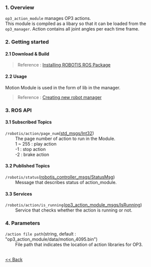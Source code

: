 ### 1. Overview  
`op3_action_module` manages OP3 actions.  
This module is compiled as a libary so that it can be loaded from the `op3_manager`.
Action contains all joint angles per each time frame.

### 2. Getting started  
#### 2.1 Download & Build  
 > Reference : [Installing ROBOTIS ROS Package](OP3_Recovery_of_ROBOTIS_OP3#24_installation_robotis_ros_packages.md)  

#### 2.2 Usage  
Motion Module is used in the form of lib in the manager.  
> Reference : [Creating new robot manager](Creating_new_robot_manager.md)

### 3. ROS API  
#### 3.1 Subscribed Topics  
`/robotis/action/page_num`([std_msgs/Int32])  
&emsp;&emsp; The page number of action to run in the Module.  
&emsp;&emsp; 1 ~ 255 : play action  
&emsp;&emsp; -1 : stop action  
&emsp;&emsp; -2 : brake action  

#### 3.2 Published Topics  
`/robotis/status`([robotis_controller_msgs/StatusMsg])  
&emsp;&emsp; Message that describes status of action_module.  

#### 3.3 Services  
`/robotis/action/is_running`([op3_action_module_msgs/IsRunning])  
&emsp;&emsp; Service that checks whether the action is running or not.  


### 4. Parameters  
`/action file path`(string, default : "op3_action_module/data/motion_4095.bin")  
&emsp;&emsp; File path that indicates the location of action libraries for OP3.  


<br>[&lt;&lt; Back]

[std_msgs/Int32]: http://docs.ros.org/api/std_msgs/html/msg/Int32.html

[robotis_controller_msgs/StatusMsg]:https://github.com/ROBOTIS-GIT/ROBOTIS-Documents/wiki/StatusMsg.msg
[op3_action_module_msgs/IsRunning]:https://github.com/ROBOTIS-GIT/ROBOTIS-Documents/wiki/op3_IsRunning.srv
[&lt;&lt; Back]:[ROBOTIS-OP3-Modules.md]
